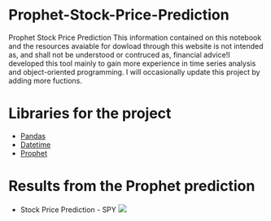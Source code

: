 # Prophet-Stock-Price-Prediction
Prophet Stock Price Prediction
This information contained on this notebook and the resources avaiable for dowload through this website is not intended as, and shall not be understood or contruced as, financial advice!I developed this tool mainly to gain more experience in time series analysis and object-oriented programming. I will occasionally update this project by adding more fuctions.
# Libraries for the project
* [Pandas](https://pandas.pydata.org)
* [Datetime](https://docs.python.org/3/library/datetime.html)
* [Prophet](https://facebook.github.io/prophet/docs/installation.html#installation-in-python)
# Results from the Prophet prediction
* Stock Price Prediction - SPY 
![](images/stock_price_prediction.png)
